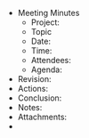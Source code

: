 - Meeting Minutes
	- Project:
	- Topic
	- Date:
	- Time:
	- Attendees:
	- Agenda:
- Revision:
- Actions:
- Conclusion:
- Notes:
- Attachments:
-